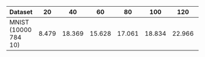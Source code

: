 Dataset | 20 | 40 | 60 | 80 | 100 | 120 | 140 | 160 | 180 | 200 |
---------|---------|---------|---------|---------|---------|---------|---------|---------|---------|---------|
MNIST (10000 784 10) |8.479 | 18.369 | 15.628 | 17.061 | 18.834 | 22.966 | 32.176 | 32.504 | 30.895 | 33.778 |